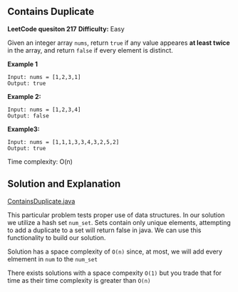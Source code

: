## Contains Duplicate

**LeetCode quesiton 217**
**Difficulty:** Easy

Given an integer array ```nums```, return ```true``` if any value appeares **at least twice** in the array, and return ```false``` if every element is distinct.

**Example 1**
```
Input: nums = [1,2,3,1]
Output: true
```
**Example 2:**
```
Input: nums = [1,2,3,4]
Output: false
```

**Example3:**
```
Input: nums = [1,1,1,3,3,4,3,2,5,2]
Output: true
```

Time complexity: O(n)

## Solution and Explanation
[ContainsDuplicate.java](/JavaCodeChallenges/src/com/acanady/challengesolutions/ContainsDuplicate.java)

This particular problem tests proper use of data structures. In our solution
we utilize a hash set ```num_set```. Sets contain only unique elements, attempting to add a duplicate to a set will return false in java. We can use this functionality to build our solution.

Solution has a space complexity of ```O(n)``` since, at most, we will add every elmement in ```num``` to the ```num_set```

There exists solutions with a space compexity ```O(1)``` but you trade that for time as their time complexity is greater than ```O(n)```
